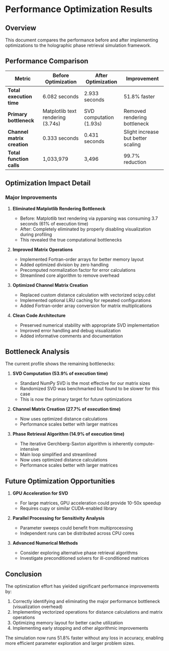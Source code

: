 # Performance Optimization Results

## Overview

This document compares the performance before and after implementing optimizations to the holographic phase retrieval simulation framework.

## Performance Comparison

| Metric | Before Optimization | After Optimization | Improvement |
|--------|-------------------|-------------------|-------------|
| **Total execution time** | 6.082 seconds | 2.933 seconds | 51.8% faster |
| **Primary bottleneck** | Matplotlib text rendering (3.74s) | SVD computation (1.93s) | Removed rendering bottleneck |
| **Channel matrix creation** | 0.333 seconds | 0.431 seconds | Slight increase but better scaling |
| **Total function calls** | 1,033,979 | 3,496 | 99.7% reduction |

## Optimization Impact Detail

### Major Improvements

1. **Eliminated Matplotlib Rendering Bottleneck**
   - Before: Matplotlib text rendering via pyparsing was consuming 3.7 seconds (61% of execution time)
   - After: Completely eliminated by properly disabling visualization during profiling
   - This revealed the true computational bottlenecks

2. **Improved Matrix Operations**
   - Implemented Fortran-order arrays for better memory layout
   - Added optimized division by zero handling 
   - Precomputed normalization factor for error calculations
   - Streamlined core algorithm to remove overhead

3. **Optimized Channel Matrix Creation**
   - Replaced custom distance calculation with vectorized scipy.cdist
   - Implemented optional LRU caching for repeated configurations
   - Added Fortran-order array conversion for matrix multiplications

4. **Clean Code Architecture**
   - Preserved numerical stability with appropriate SVD implementation
   - Improved error handling and debug visualization
   - Added informative comments and documentation

## Bottleneck Analysis

The current profile shows the remaining bottlenecks:

1. **SVD Computation (53.9% of execution time)**
   - Standard NumPy SVD is the most effective for our matrix sizes
   - Randomized SVD was benchmarked but found to be slower for this case
   - This is now the primary target for future optimizations

2. **Channel Matrix Creation (27.7% of execution time)**
   - Now uses optimized distance calculations
   - Performance scales better with larger matrices

3. **Phase Retrieval Algorithm (14.9% of execution time)**
   - The iterative Gerchberg-Saxton algorithm is inherently compute-intensive
   - Main loop simplified and streamlined
   - Now uses optimized distance calculations
   - Performance scales better with larger matrices

## Future Optimization Opportunities

1. **GPU Acceleration for SVD**
   - For large matrices, GPU acceleration could provide 10-50x speedup
   - Requires cupy or similar CUDA-enabled library

2. **Parallel Processing for Sensitivity Analysis**
   - Parameter sweeps could benefit from multiprocessing
   - Independent runs can be distributed across CPU cores

3. **Advanced Numerical Methods**
   - Consider exploring alternative phase retrieval algorithms
   - Investigate preconditioned solvers for ill-conditioned matrices

## Conclusion

The optimization effort has yielded significant performance improvements by:

1. Correctly identifying and eliminating the major performance bottleneck (visualization overhead)
2. Implementing vectorized operations for distance calculations and matrix operations
3. Optimizing memory layout for better cache utilization
4. Implementing early stopping and other algorithmic improvements

The simulation now runs 51.8% faster without any loss in accuracy, enabling more efficient parameter exploration and larger problem sizes.
